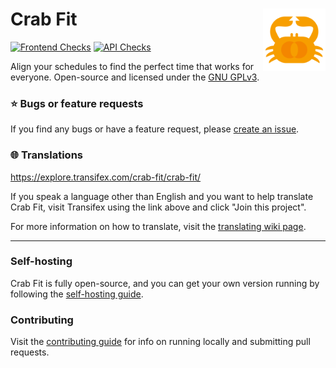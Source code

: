# Crab Fit <img width="100" align="right" src="frontend/src/res/logo.svg" alt="avatar">

[![Frontend Checks](https://github.com/GRA0007/crab.fit/actions/workflows/check_frontend.yml/badge.svg)](https://github.com/GRA0007/crab.fit/actions/workflows/check_frontend.yml)
[![API Checks](https://github.com/GRA0007/crab.fit/actions/workflows/check_api.yml/badge.svg)](https://github.com/GRA0007/crab.fit/actions/workflows/check_api.yml)

Align your schedules to find the perfect time that works for everyone.
Open-source and licensed under the [GNU GPLv3](./LICENSE).

### ⭐️ Bugs or feature requests

If you find any bugs or have a feature request, please [create an issue](https://github.com/GRA0007/crab.fit/issues/new/choose).

### 🌐 Translations

https://explore.transifex.com/crab-fit/crab-fit/

If you speak a language other than English and you want to help translate Crab Fit, visit Transifex using the link above and click "Join this project".

For more information on how to translate, visit the [translating wiki page](https://github.com/GRA0007/crab.fit/wiki/Translating).

---

### Self-hosting

Crab Fit is fully open-source, and you can get your own version running by following the [self-hosting guide](https://github.com/GRA0007/crab.fit/wiki/Self%E2%80%90hosting).

### Contributing

Visit the [contributing guide](./CONTRIBUTING.md) for info on running locally and submitting pull requests.

